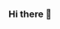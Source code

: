 ### Hi there 👋

<!--
**SloganSnake/SloganSnake** is a ✨ _special_ ✨ repository because its `README.md` (this file) appears on your GitHub profile.

Here are some ideas to get you started:

- 🔭 I’m currently working on blooket hacks ...
- 🌱 I’m currently learning ...
- 👯 I’m looking to collaborate on ...
- 🤔 I’m looking for help with ...
- 💬 Ask me about Anything ...
- 📫 How to reach me: ...
- 😄 Pronouns: him/he...
- ⚡ Fun fact: i like games...
-->
